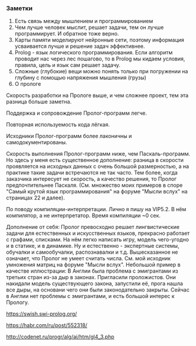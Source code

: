 ### Заметки


1. Есть связь между мышлением и программированием
1. Чем лучше человек мыслит, решает задачи, тем он лучше программирует. И обратное тоже верно.
1. Карты памяти моделируют нейронные сети, поэтому информация усваивается лучше и решение задач эффективнее.
1. Prolog - язык логического программирования. Если алгоритм проводит нас через лес пошагово, то в Prolog мы кидаем условия, правила, цель и язык сам решает задачу.
1. Сложные (глубокие) вещи можно понять только при погружении на глубину с помощью напряжения мышления (грузы)
2. О прологе


Скорость разработки на Прологе выше, и чем сложнее проект, тем эта разница больше заметна.

Поддержка и сопровождение Пролог-программ легче.

Повторная используемость кода лёгкая.

Исходники Пролог-программ более лаконичны и самодокументированы.

Скорость выполнения Пролог-программ ниже, чем Паскаль-программ. Но здесь у меня есть существенное дополнение: разница в скорости проявляется на исходных данных с очень большой размерностью, а на практике такие задачи встречаются не так часто. Тем более, когда заказчика интересует не скорость, а качество решения, то Пролог предпочтительнее Паскаля. (См. множество моих примеров в споре "Самый крутой язык программирования" на форуме "Мысли вслух" на страницах 22 и далее).

По поводу компиляции-интерпретации. Лично я пишу на VIP5.2. В нём компилятор, а не интерпретатор. Время компиляции ~0 сек.

Дополнение от себя: Пролог превосходно решает лингвистические задачи для естественных и искусственных языков, прекрасно работает с графами, списками. На нём легко написать игру, модель чего-угодно и в статике, и в динамике. Ну и естественно - экспертные системы, обучалки и самообучалки, распознавалки и т.д. Вышесказанное не означает, что Пролог не умеет считать числа. См. мой исходник умножения матриц на форуме "Мысли вслух". Небольшой пример в качестве иллюстрации: В Англии была проблема с эмигрантами из третьих стран из-за дыр в законах. Пригласили проложистов. Они накидали модель существующего закона, запустили её, прога нашла все дыры, на основани чего они были законодательно закрыты. Сейчас в Англии нет проблемы с эмигрантами, и есть большой интерес к Прологу.

<https://swish.swi-prolog.org/>

<https://habr.com/ru/post/552318/>

<http://codenet.ru/progr/alg/ai/htm/gl4_3.php>
